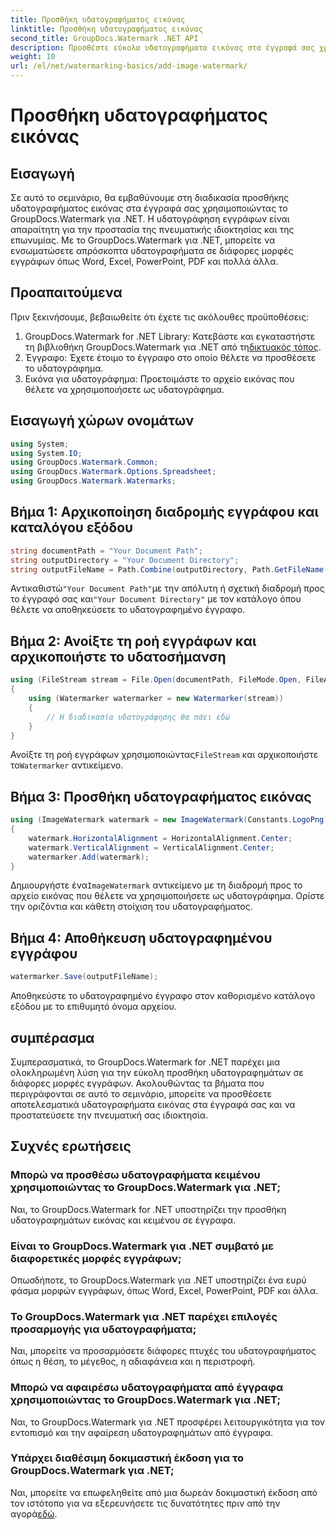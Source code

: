 ```yaml
---
title: Προσθήκη υδατογραφήματος εικόνας
linktitle: Προσθήκη υδατογραφήματος εικόνας
second_title: GroupDocs.Watermark .NET API
description: Προσθέστε εύκολα υδατογραφήματα εικόνας στα έγγραφά σας χρησιμοποιώντας το GroupDocs.Watermark για .NET. Προστατέψτε την πνευματική σας ιδιοκτησία με ευκολία.
weight: 10
url: /el/net/watermarking-basics/add-image-watermark/
---
```


# Προσθήκη υδατογραφήματος εικόνας

## Εισαγωγή
Σε αυτό το σεμινάριο, θα εμβαθύνουμε στη διαδικασία προσθήκης υδατογραφήματος εικόνας στα έγγραφά σας χρησιμοποιώντας το GroupDocs.Watermark για .NET. Η υδατογράφηση εγγράφων είναι απαραίτητη για την προστασία της πνευματικής ιδιοκτησίας και της επωνυμίας. Με το GroupDocs.Watermark για .NET, μπορείτε να ενσωματώσετε απρόσκοπτα υδατογραφήματα σε διάφορες μορφές εγγράφων όπως Word, Excel, PowerPoint, PDF και πολλά άλλα.
## Προαπαιτούμενα
Πριν ξεκινήσουμε, βεβαιωθείτε ότι έχετε τις ακόλουθες προϋποθέσεις:
1.  GroupDocs.Watermark for .NET Library: Κατεβάστε και εγκαταστήστε τη βιβλιοθήκη GroupDocs.Watermark για .NET από τη[δικτυακός τόπος](https://releases.groupdocs.com/Watermark/net/).
2. Έγγραφο: Έχετε έτοιμο το έγγραφο στο οποίο θέλετε να προσθέσετε το υδατογράφημα.
3. Εικόνα για υδατογράφημα: Προετοιμάστε το αρχείο εικόνας που θέλετε να χρησιμοποιήσετε ως υδατογράφημα.

## Εισαγωγή χώρων ονομάτων
```csharp
using System;
using System.IO;
using GroupDocs.Watermark.Common;
using GroupDocs.Watermark.Options.Spreadsheet;
using GroupDocs.Watermark.Watermarks;
```
## Βήμα 1: Αρχικοποίηση διαδρομής εγγράφου και καταλόγου εξόδου
```csharp
string documentPath = "Your Document Path";
string outputDirectory = "Your Document Directory";
string outputFileName = Path.Combine(outputDirectory, Path.GetFileName(documentPath));
```
 Αντικαθιστώ`"Your Document Path"`με την απόλυτη ή σχετική διαδρομή προς το έγγραφό σας και`"Your Document Directory"` με τον κατάλογο όπου θέλετε να αποθηκεύσετε το υδατογραφημένο έγγραφο.
## Βήμα 2: Ανοίξτε τη ροή εγγράφων και αρχικοποιήστε το υδατοσήμανση
```csharp
using (FileStream stream = File.Open(documentPath, FileMode.Open, FileAccess.ReadWrite))
{
    using (Watermarker watermarker = new Watermarker(stream))
    {
        // Η διαδικασία υδατογράφησης θα πάει εδώ
    }
}
```
 Ανοίξτε τη ροή εγγράφων χρησιμοποιώντας`FileStream` και αρχικοποιήστε το`Watermarker` αντικείμενο.
## Βήμα 3: Προσθήκη υδατογραφήματος εικόνας
```csharp
using (ImageWatermark watermark = new ImageWatermark(Constants.LogoPng))
{
    watermark.HorizontalAlignment = HorizontalAlignment.Center;
    watermark.VerticalAlignment = VerticalAlignment.Center;
    watermarker.Add(watermark);
}
```
 Δημιουργήστε ένα`ImageWatermark` αντικείμενο με τη διαδρομή προς το αρχείο εικόνας που θέλετε να χρησιμοποιήσετε ως υδατογράφημα. Ορίστε την οριζόντια και κάθετη στοίχιση του υδατογραφήματος.
## Βήμα 4: Αποθήκευση υδατογραφημένου εγγράφου
```csharp
watermarker.Save(outputFileName);
```
Αποθηκεύστε το υδατογραφημένο έγγραφο στον καθορισμένο κατάλογο εξόδου με το επιθυμητό όνομα αρχείου.

## συμπέρασμα
Συμπερασματικά, το GroupDocs.Watermark for .NET παρέχει μια ολοκληρωμένη λύση για την εύκολη προσθήκη υδατογραφημάτων σε διάφορες μορφές εγγράφων. Ακολουθώντας τα βήματα που περιγράφονται σε αυτό το σεμινάριο, μπορείτε να προσθέσετε αποτελεσματικά υδατογραφήματα εικόνας στα έγγραφά σας και να προστατεύσετε την πνευματική σας ιδιοκτησία.
## Συχνές ερωτήσεις
### Μπορώ να προσθέσω υδατογραφήματα κειμένου χρησιμοποιώντας το GroupDocs.Watermark για .NET;
Ναι, το GroupDocs.Watermark for .NET υποστηρίζει την προσθήκη υδατογραφημάτων εικόνας και κειμένου σε έγγραφα.
### Είναι το GroupDocs.Watermark για .NET συμβατό με διαφορετικές μορφές εγγράφων;
Οπωσδήποτε, το GroupDocs.Watermark για .NET υποστηρίζει ένα ευρύ φάσμα μορφών εγγράφων, όπως Word, Excel, PowerPoint, PDF και άλλα.
### Το GroupDocs.Watermark για .NET παρέχει επιλογές προσαρμογής για υδατογραφήματα;
Ναι, μπορείτε να προσαρμόσετε διάφορες πτυχές του υδατογραφήματος όπως η θέση, το μέγεθος, η αδιαφάνεια και η περιστροφή.
### Μπορώ να αφαιρέσω υδατογραφήματα από έγγραφα χρησιμοποιώντας το GroupDocs.Watermark για .NET;
Ναι, το GroupDocs.Watermark για .NET προσφέρει λειτουργικότητα για τον εντοπισμό και την αφαίρεση υδατογραφημάτων από έγγραφα.
### Υπάρχει διαθέσιμη δοκιμαστική έκδοση για το GroupDocs.Watermark για .NET;
 Ναι, μπορείτε να επωφεληθείτε από μια δωρεάν δοκιμαστική έκδοση από τον ιστότοπο για να εξερευνήσετε τις δυνατότητες πριν από την αγορά[εδώ](https://releases.groupdocs.com/).